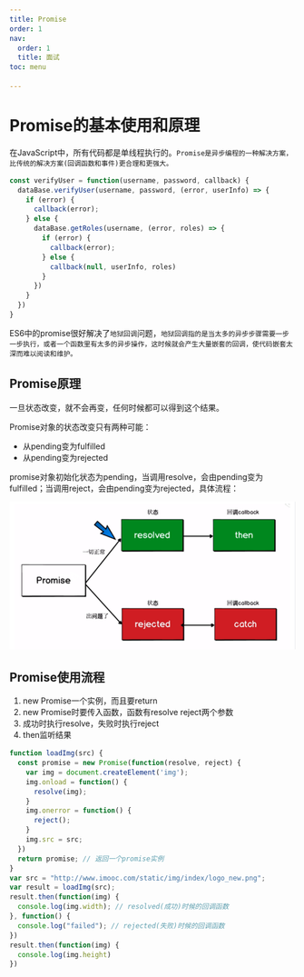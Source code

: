 ```yaml
---
title: Promise
order: 1
nav:
  order: 1
  title: 面试
toc: menu

---
```


# **Promise的基本使用和原理**

在JavaScript中，所有代码都是单线程执行的。`Promise是异步编程的一种解决方案，比传统的解决方案(回调函数和事件)更合理和更强大。`

```js
const verifyUser = function(username, password, callback) {
  dataBase.verifyUser(username, password, (error, userInfo) => {
    if (error) {
      callback(error);
    } else {
      dataBase.getRoles(username, (error, roles) => {
        if (error) {
          callback(error);
        } else {
          callback(null, userInfo, roles)
        }
      })
    }
  })
}
```

ES6中的promise很好解决了`地狱回调`问题，`地狱回调指的是当太多的异步步骤需要一步一步执行，或者一个函数里有太多的异步操作，这时候就会产生大量嵌套的回调，使代码嵌套太深而难以阅读和维护。`

## Promise原理

一旦状态改变，就不会再变，任何时候都可以得到这个结果。

Promise对象的状态改变只有两种可能：

- 从pending变为fulfilled
- 从pending变为rejected

promise对象初始化状态为pending，当调用resolve，会由pending变为fulfilled；当调用reject，会由pending变为rejected，具体流程：

<img src="../images/promise.png" />

## Promise使用流程

1. new Promise一个实例，而且要return
2. new Promise时要传入函数，函数有resolve reject两个参数
3. 成功时执行resolve，失败时执行reject
4. then监听结果

```js
function loadImg(src) {
  const promise = new Promise(function(resolve, reject) {
    var img = document.createElement('img');
    img.onload = function() {
      resolve(img);
    }
    img.onerror = function() {
      reject();
    }
    img.src = src;
  })
  return promise; // 返回一个promise实例
}
var src = "http://www.imooc.com/static/img/index/logo_new.png";
var result = loadImg(src);
result.then(function(img) {
  console.log(img.width); // resolved(成功)时候的回调函数
}, function() {
  console.log("failed"); // rejected(失败)时候的回调函数
})
result.then(function(img) {
  console.log(img.height)
})
```

